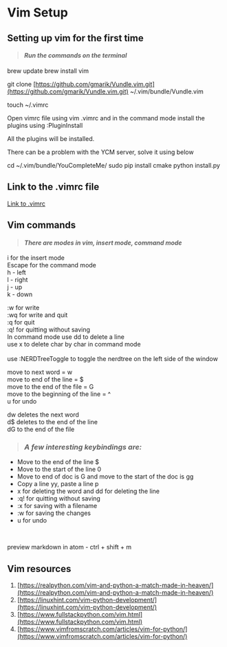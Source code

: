 # Vim Setup


## Setting up vim for the first time


> #### _Run the commands on the terminal_

brew update
brew install vim

git clone [https://github.com/gmarik/Vundle.vim.git](https://github.com/gmarik/Vundle.vim.git) ~/.vim/bundle/Vundle.vim


touch ~/.vimrc

Open vimrc file using vim .vimrc and in the command mode install the plugins using :PluginInstall


All the plugins will be installed.


There can be a problem with the YCM server, solve it using below


cd ~/.vim/bundle/YouCompleteMe/
sudo pip install cmake
python install.py

## Link to the .vimrc file

[Link to .vimrc](https://github.com/Prashantmdgl9/Vim/blob/master/.vimrc)


## Vim commands

> #### _There are modes in vim, insert mode, command mode_

i for the insert mode
<br>
Escape for the command mode
<br>
h - left
<br>
l - right
<br>
j - up
<br>
k - down
<br>

:w for write
<br>
:wq for write and quit<br>
:q for quit<br>
:q! for quitting without saving<br>
In command mode use dd to delete a line<br>
use x to delete char by char in command mode<br>
<br>
use :NERDTreeToggle to toggle the nerdtree on the left side of the window<br>

move to next word = w<br>
move to end of the line = $<br>
move to the end of the file = G<br>
move to the beginning of the line = ^ <br>
u for undo<br>


dw deletes the next word<br>
d$ deletes to the end of the line<br>
dG to the end of the file<br>



> ### _A few interesting keybindings are:_  <br>

 - Move to the end of the line $<br>
 - Move to the start of the line 0<br>
 - Move to end of doc is G and move to the start of the doc is gg<br>
 - Copy a line yy, paste a line p<br>
 - x for deleting the word and dd for deleting the line<br>
 - :q! for quitting without saving<br>
 - :x <filename> for saving with a filename<br>
 - :w for saving the changes<br>
 - u for undo<br>
<br>


preview markdown in atom - ctrl + shift + m <br>
## Vim resources



1. [https://realpython.com/vim-and-python-a-match-made-in-heaven/](https://realpython.com/vim-and-python-a-match-made-in-heaven/)
2. [https://linuxhint.com/vim-python-development/](https://linuxhint.com/vim-python-development/)
3. [https://www.fullstackpython.com/vim.html](https://www.fullstackpython.com/vim.html)
4. [https://www.vimfromscratch.com/articles/vim-for-python/](https://www.vimfromscratch.com/articles/vim-for-python/)

